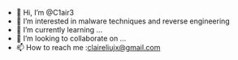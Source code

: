 - 👋 Hi, I’m @C1air3
- 👀 I’m interested in malware techniques and reverse engineering
- 🌱 I’m currently learning ...
- 💞️ I’m looking to collaborate on ...
- 📫 How to reach me :claireliujx@gmail.com

<!---
C1air3/C1air3 is a ✨ special ✨ repository because its `README.md` (this file) appears on your GitHub profile.
You can click the Preview link to take a look at your changes.
--->
